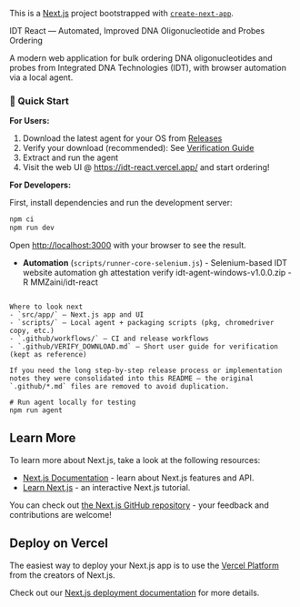 This is a [Next.js](https://nextjs.org) project bootstrapped with [`create-next-app`](https://nextjs.org/docs/app/api-reference/cli/create-next-app).

IDT React — Automated, Improved DNA Oligonucleotide and Probes Ordering

A modern web application for bulk ordering DNA oligonucleotides and probes from Integrated DNA Technologies (IDT), with browser automation via a local agent.

### 🚀 Quick Start

**For Users:**
1. Download the latest agent for your OS from [Releases](https://github.com/MMZaini/idt-react/releases)
2. Verify your download (recommended): See [Verification Guide](.github/VERIFY_DOWNLOAD.md)
3. Extract and run the agent
4. Visit the web UI @ https://idt-react.vercel.app/ and start ordering!

**For Developers:**

First, install dependencies and run the development server:

```bash
npm ci
npm run dev
```

Open [http://localhost:3000](http://localhost:3000) with your browser to see the result.
- **Automation** (`scripts/runner-core-selenium.js`) - Selenium-based IDT website automation
gh attestation verify idt-agent-windows-v1.0.0.zip -R MMZaini/idt-react
```

Where to look next
- `src/app/` — Next.js app and UI
- `scripts/` — Local agent + packaging scripts (pkg, chromedriver copy, etc.)
- `.github/workflows/` — CI and release workflows
- `.github/VERIFY_DOWNLOAD.md` — Short user guide for verification (kept as reference)

If you need the long step-by-step release process or implementation notes they were consolidated into this README — the original `.github/*.md` files are removed to avoid duplication.

# Run agent locally for testing
npm run agent
```

## Learn More

To learn more about Next.js, take a look at the following resources:

- [Next.js Documentation](https://nextjs.org/docs) - learn about Next.js features and API.
- [Learn Next.js](https://nextjs.org/learn) - an interactive Next.js tutorial.

You can check out [the Next.js GitHub repository](https://github.com/vercel/next.js) - your feedback and contributions are welcome!

## Deploy on Vercel

The easiest way to deploy your Next.js app is to use the [Vercel Platform](https://vercel.com/new?utm_medium=default-template&filter=next.js&utm_source=create-next-app&utm_campaign=create-next-app-readme) from the creators of Next.js.

Check out our [Next.js deployment documentation](https://nextjs.org/docs/app/building-your-application/deploying) for more details.